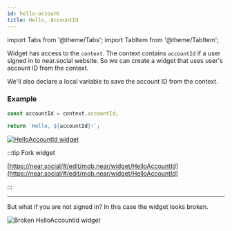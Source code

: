 ```yaml
---
id: hello-account
title: Hello, AccountId
---
```

import Tabs from '@theme/Tabs';
import TabItem from '@theme/TabItem';

Widget has access to the `context`. The context contains `accountId` if a user signed in to near.social website.
So we can create a widget that uses user's account ID from the context.

We'll also declare a local variable to save the account ID from the context.

### Example

<Tabs>
<TabItem value="request" label="Source code" default>

```jsx
const accountId = context.accountId;

return `Hello, ${accountId}!`;
```

</TabItem>
<TabItem value="response" label="Result">

[![HelloAccountId widget](https://ipfs.near.social/ipfs/bafkreiekaqk6fpjxzsqogkupcjfeot5mprb2ch2glpd67rkb2gxv5eqjg4)](https://near.social/#/mob.near/widget/HelloAccountId)

</TabItem>
</Tabs>

:::tip Fork widget

[https://near.social/#/edit/mob.near/widget/HelloAccountId](https://near.social/#/edit/mob.near/widget/HelloAccountId)

:::

---

But what if you are not signed in? In this case the widget looks broken.

![Broken HelloAccountId widget](https://ipfs.near.social/ipfs/bafkreic6tphsux6nmq7chrjjvapilakvbpavgqumh4ql7vatofrvv6cp34)
